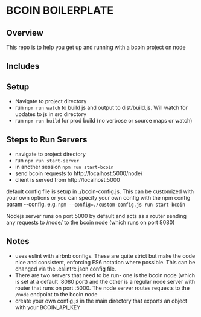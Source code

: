 # BCOIN BOILERPLATE
## Overview
This repo is to help you get up and running with a bcoin project on node

## Includes

## Setup
* Navigate to project directory
* run `npm run watch` to build js and output to dist/build.js. Will watch for updates to js in src directory
* run `npm run build` for prod build (no verbose or source maps or watch)

## Steps to Run Servers
* navigate to project directory
* run `npm run start-server`
* in another session `npm run start-bcoin`
* send bcoin requests to http://localhost:5000/node/
* client is served from http://localhost:5000

default config file is setup in ./bcoin-config.js. This can be customized with your own options or you can specify your own config with the npm config param --config. e.g. `npm --config=./custom-config.js run start-bcoin`


Nodejs server runs on port 5000 by default and acts as a router sending any requests to /node/ to the bcoin node (which runs on port 8080)

## Notes
* uses eslint with airbnb configs. These are quite strict but make the code nice and consistent, enforcing ES6 notation where possible. This can be changed via the .eslintrc.json config file.
* There are two servers that need to be run- one is the bcoin node (which is set at a default :8080 port) and the other is a regular node server with router that runs on port :5000. The node server routes requests to the `/node` endpoint to the bcoin node
* create your own config.js in the main directory that exports an object with your BCOIN_API_KEY
